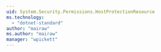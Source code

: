 ```yaml
---
uid: System.Security.Permissions.HostProtectionResource
ms.technology: 
  - "dotnet-standard"
author: "mairaw"
ms.author: "mairaw"
manager: "wpickett"
---
```

